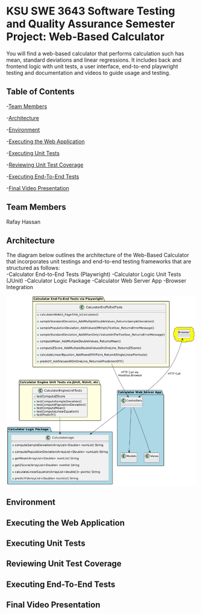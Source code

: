 # KSU SWE 3643 Software Testing and Quality Assurance Semester Project: Web-Based Calculator

You will find a web-based calculator that performs calculation such has mean, standard deviations and linear regressions.
It includes back and frontend logic with unit tests, a user interface, end-to-end playwright testing and documentation and videos
to guide usage and testing.

## Table of Contents

-[Team Members](#team-members)<br>

-[Architecture](#architecture)<br>

-[Environment](#environment)<br>

-[Executing the Web Application](#executing-the-web-application)<br>

-[Executing Unit Tests](#executing-unit-tests)<br>

-[Reviewing Unit Test Coverage](#reviewing-unit-test-coverage)<br>

-[Executing End-To-End Tests](#executing-end-to-end-tests)<br>

-[Final Video Presentation](#final-video-presentation-)<br>


## Team Members

Rafay Hassan

## Architecture

The diagram below outlines the architecture of the Web-Based Calculator that incorporates unit testings and end-to-end
testing frameworks that are structured as follows:
<br>
-Calculator End-to-End Tests (Playwright)
-Calculator Logic Unit Tests (JUnit)
-Calculator Logic Package
-Calculator Web Server App
-Browser Integration

![Test](images/Architecture.png)

## Environment

## Executing the Web Application

## Executing Unit Tests

## Reviewing Unit Test Coverage

## Executing End-To-End Tests

## Final Video Presentation 